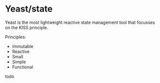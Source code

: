 # Yeast/state

Yeast is the most lightweight reactive state management tool that focusses on the KISS principle.

Principles:
- Immutable
- Reactive
- Small
- Simple
- Functional

todo
